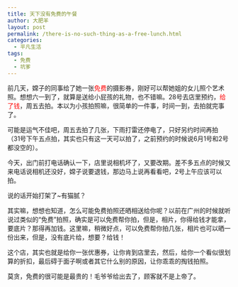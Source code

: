 ```yaml
---
title: 天下没有免费的午餐
author: 大肥羊
layout: post
permalink: /there-is-no-such-thing-as-a-free-lunch.html
categories:
  - 平凡生活
tags:
  - 免费
  - 坑爹
---
```

前几天，嫦子的同事给了她一张<span style="color: #ff0000;">免费</span>的摄影券，刚好可以帮她姐的女儿照个艺术照。想想六一到了，就算是送给小屁孩的礼物，也不错嘛。28号去店里预约，<span style="color: #ff0000;">给了钱</span>，周五去拍。本以为小孩拍照嘛，很简单的一件事，时间一到，去拍就完事了。  


  
可能是运气不佳吧，周五去拍了几张，下雨打雷还停电了，只好另约时间再拍（31号下午五点拍，其实也只有这一天可以拍了，之前预约的时候说6月1号和2号都没空的）。

今天，出门前打电话确认一下，店里说相机坏了，又要改期。差不多五点的时候又来电话说相机还没好，嫦子说要退钱，那边马上说再看看吧，2号上午应该可以拍。

说的话开始打架了~有猫腻？

其实嘛，想想也知道，怎么可能免费拍照还晒相送给你呢？以前在广州的时候就听说过类似的“免费”拍照，确实是可以免费帮你拍，但是，相片，你得给钱才能拿，要底片？那得再加钱。这里嘛，稍微好点，可以免费帮你拍几张，相片也可以晒一份出来，但是，没有底片给，想要？给钱！

这个店，其实也就是给你一张优惠券，让你肯到店里去，然后，给你一个看似很划算的折扣，最后碍于面子啊或者其它什么别的原因，让你乖乖的掏钱拍照。

莫贪，免费的很可能是最贵的！毛爷爷给出去了，顾客就不是上帝了。